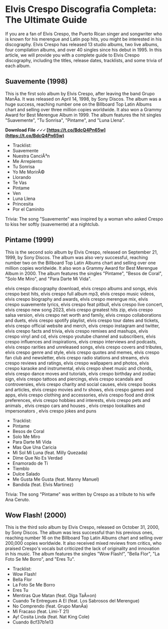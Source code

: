 # Elvis Crespo Discografia Completa: The Ultimate Guide
 
If you are a fan of Elvis Crespo, the Puerto Rican singer and songwriter who is known for his merengue and Latin pop hits, you might be interested in his discography. Elvis Crespo has released 13 studio albums, two live albums, four compilation albums, and over 40 singles since his debut in 1995. In this article, we will provide you with a complete guide to Elvis Crespo discography, including the titles, release dates, tracklists, and some trivia of each album.
 
## Suavemente (1998)
 
This is the first solo album by Elvis Crespo, after leaving the band Grupo ManÃ­a. It was released on April 14, 1998, by Sony Discos. The album was a huge success, reaching number one on the Billboard Top Latin Albums chart and selling over three million copies worldwide. It also won a Grammy Award for Best Merengue Album in 1999. The album features the hit singles "Suavemente", "Tu Sonrisa", "Pintame", and "Luna Llena".
 
**Download File 🗸🗸🗸 [https://t.co/BdcQ4Pn65w](https://t.co/BdcQ4Pn65w)**


 
- Tracklist:
- Suavemente
- Nuestra CanciÃ³n
- Me Arrepiento
- Tu Sonrisa
- Yo Me MorirÃ©
- Llorando
- Te Vas
- Pintame
- Ven
- Luna Llena
- Princesita
- Por el Caminito

Trivia: The song "Suavemente" was inspired by a woman who asked Crespo to kiss her softly (suavemente) at a nightclub.
 
## Pintame (1999)
 
This is the second solo album by Elvis Crespo, released on September 21, 1999, by Sony Discos. The album was also very successful, reaching number two on the Billboard Top Latin Albums chart and selling over one million copies worldwide. It also won a Grammy Award for Best Merengue Album in 2000. The album features the singles "Pintame", "Besos de Coral", "Solo Me Miro", and "Para Darte Mi Vida".
 
elvis crespo discography download,  elvis crespo albums and songs,  elvis crespo best hits,  elvis crespo full album mp3,  elvis crespo music videos,  elvis crespo biography and awards,  elvis crespo merengue mix,  elvis crespo suavemente lyrics,  elvis crespo feat pitbull,  elvis crespo live concert,  elvis crespo new song 2023,  elvis crespo greatest hits zip,  elvis crespo salsa version,  elvis crespo net worth and family,  elvis crespo collaborations and duets,  elvis crespo spotify playlist,  elvis crespo tour dates and tickets,  elvis crespo official website and merch,  elvis crespo instagram and twitter,  elvis crespo facts and trivia,  elvis crespo remixes and mashups,  elvis crespo vinyl and cd,  elvis crespo youtube channel and subscribers,  elvis crespo influences and inspirations,  elvis crespo interviews and podcasts,  elvis crespo rarities and unreleased songs,  elvis crespo covers and tributes,  elvis crespo genre and style,  elvis crespo quotes and memes,  elvis crespo fan club and newsletter,  elvis crespo radio stations and streams,  elvis crespo reviews and ratings,  elvis crespo wallpapers and photos,  elvis crespo karaoke and instrumental,  elvis crespo sheet music and chords,  elvis crespo dance moves and tutorials,  elvis crespo birthday and zodiac sign,  elvis crespo tattoos and piercings,  elvis crespo scandals and controversies,  elvis crespo charity and social causes,  elvis crespo books and articles,  elvis crespo movies and tv shows,  elvis crespo games and apps,  elvis crespo clothing and accessories,  elvis crespo food and drink preferences,  elvis crespo hobbies and interests,  elvis crespo pets and animals ,  elvis crespo cars and houses ,  elvis crespo lookalikes and impersonators ,  elvis crespo jokes and puns

- Tracklist:
- Pintame
- Besos de Coral
- Solo Me Miro
- Para Darte Mi Vida
- Mas Que Una Caricia
- Mi Sol Mi Luna (feat. Milly Quezada)
- Dime Que No Es Verdad
- Enamorado de Ti
- Tiemblo
- Dulce Salado
- Me Gusta Me Gusta (feat. Manny Manuel)
- Bandida (feat. Elvis Martinez)

Trivia: The song "Pintame" was written by Crespo as a tribute to his wife Ana Ceruto.
  
## Wow Flash! (2000)
  
This is the third solo album by Elvis Crespo, released on October 31, 2000, by Sony Discos. The album was less successful than his previous ones, reaching number 16 on the Billboard Top Latin Albums chart and selling over 200,000 copies worldwide. It also received mixed reviews from critics, who praised Crespo's vocals but criticized the lack of originality and innovation in his music. The album features the singles "Wow Flash!", "Bella Flor", "La Foto Se Me Borro", and "Eres Tu".

- Tracklist:
- Wow Flash!
- Bella Flor
- La Foto Se Me Borro
- Eres Tu
- Mentiras Que Matan (feat. Olga TaÃ±on)
- Cuando Te Entregues A El (feat. Los Sabrosos del Merengue)
- No Comprendo (feat. Grupo ManÃ­a)
- Mi Fracaso (feat. Limi-T 21)
- Ay! Cosita Linda (feat. Nat King Cole)
- Cuando 8cf37b1e13


